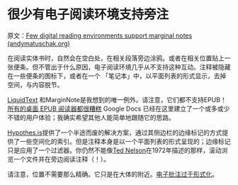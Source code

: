 # 很少有电子阅读环境支持旁注

原文：[Few digital reading environments support marginal notes (andymatuschak.org)](https://notes.andymatuschak.org/z4Hk27FK5Q9QiwKZGktJ7uMjkYj7SMs8RJGVR)

在阅读实体书时，自然会在空白处，在相关段落旁边涂鸦。或者在相关位置贴上一张便条。但不管出于什么原因，电子阅读环境几乎从不支持这种互动。注释被隐藏在一些便条的图标下，或者在一个 「笔记本」中，以平面列表的形式显示，去掉空间，与内容脱节。

[LiquidText](https://notes.andymatuschak.org/z2fGXCnKwFV1jDmKsp15wkbV5WHSnLpy52Mq) 和MarginNote是我想到的唯一例外。请注意，它们都不支持EPUB！[所有的桌面 EPUB 阅读器都很糟糕](https://notes.andymatuschak.org/z5EgfjG9cqZKWW16JQD7Pd51bXZVeNpiFaYJS) Google Docs 已经在这里建立了一个或多或少不错的用户体验；我确实希望其他人能简单地跟随它的思路。

[Hypothes.is](https://notes.andymatuschak.org/z24wddcuZTB2YvHTA4LkZ759DhydyufhrzCh)提供了一个半途而废的解决方案，通过其侧边栏的边缘标记的方式提供了一些空间化的索引。但是注释本身是以一个平面列表的形式呈现的；边缘标记只是应用了一个过滤器。你仍然不能像[Ted Nelson](https://notes.andymatuschak.org/z5WTkCrHDYrEQbqE6wa2zwv2tABXZt6gfNm7E)在1972年描述的那样，滚动浏览一个文件并在旁边阅读注释（！）。

请注意，位置不需要那么精确。它只是在大体的附近。[电子批注过于形式化](https://notes.andymatuschak.org/z6eF7M2XP2YqefAFS4rTXKqSLZCGXkj9NBWe7)。